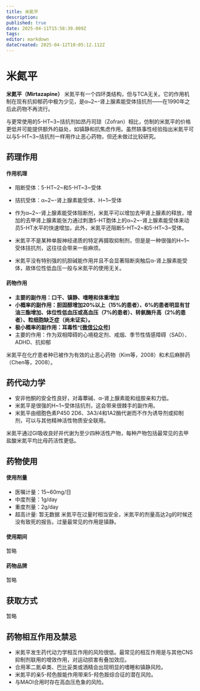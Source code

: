```yaml
---
title: 米氮平
description: 
published: true
date: 2025-04-11T15:58:39.009Z
tags: 
editor: markdown
dateCreated: 2025-04-12T10:05:12.112Z
---
```


# 米氮平
**米氮平（Mirtazapine）** 米氮平有一个四环类结构，但与TCA无关。它的作用机制在现有抗抑郁药中极为少见，是α~2~-肾上腺素能受体拮抗剂——在1990年之后此药物不再流行。

与更常使用的5-HT~3~拮抗剂如昂丹司琼（Zofran）相比，仿制的米氮平的价格更低并可能提供额外的益处，如镇静和抗焦虑作用。虽然轶事性经验指出米氮平可以与5-HT~3~拮抗剂一样用作止恶心药物，但还未做过比较研究。
## 药理作用
#### 作用机理
- 阻断受体：5-HT~2~和5-HT~3~受体
- 拮抗受体：α~2~-肾上腺素能受体、H~1~受体
　
- 作为α~2~-肾上腺素能受体阻断剂，米氮平可以增加去甲肾上腺素的释放，增加的去甲肾上腺素能张力通过刺激5-HT胞体上的α~2~-肾上腺素能受体来动员5-HT水平的快速增加，此外，米氮平还阻断5-HT~2~和5-HT~3~受体。
 
- 米氮平不是某种单胺神经递质的特定再摄取抑制剂，但是是一种很强的H~1~受体拮抗剂，这往往会带来一些麻烦。
 
- 米氮平没有特别强的抗胆碱能作用并且不会显著阻断突触后α-肾上腺素能受体，故体位性低血压一般与米氮平的使用无关。
#### 药物作用
- **主要的副作用：口干、镇静、嗜睡和体重增加**
- **小概率的副作用：胆固醇增加20%以上（15%的患者）、6%的患者明显有甘油三酯增加、体位性低血压或高血压（7%的患者）、转氨酶升高（2%的患者）、粒细胞缺乏症（尚未证实）。**
- **极小概率的副作用：耳毒性^[[微信公众号](https://mp.weixin.qq.com/s/ostVakntDQCyyKBB_Vri8g)]**
- 主要的作用：作为双相障碍的心境稳定剂、戒烟、季节性情感障碍（SAD）、ADHD、抗抑郁

米氮平在化疗患者种已被作为有效的止恶心药物（Kim等，2008）和术后麻醉药（Chen等，2008）。
## 药代动力学
- 安非他酮的安全性良好，对毒蕈碱、α-肾上腺素能和组胺亲和力低。
- 米氮平是很强的H~1~受体拮抗剂，这会带来很棘手的副作用。
- 米氮平由细胞色素P450 2D6、3A3/4和1A2酶代谢而不作为诱导剂或抑制剂，可以与其他精神活性物质安全联用。

米氮平通过GI吸收良好并代谢为至少四种活性产物，每种产物包括最常见的去甲盐酸米氮平均比母药活性更低。

## 药物使用
#### 使用剂量
 - 医嘱计量：15~60mg/日
 - 中度剂量：1g/day
 - 重度剂量：2g/day
 - 超高计量: 暂无数据
 米氮平在过量时相当安全，米氮平的剂量高达2g的时候还没有致死的报告。过量最常见的作用是镇静。
#### 使用期间
 暂略
#### 药物品牌
暂略
  
## 获取方式
暂略

## 药物相互作用及禁忌
- 米氮平发生药代动力学相互作用的风险很低。最常见的相互作用是与其他CNS抑制剂联用的增效作用，对运动损害有叠加效应。
- 合用苯二氮卓类、巴比妥类或酒精会出现明显的嗜睡和镇静风险。
- 米氮平的亲5-羟色胺能作用带来5-羟色胺综合征的潜在风险。
- 与MAOI合用时存在高血压危象的风险。

